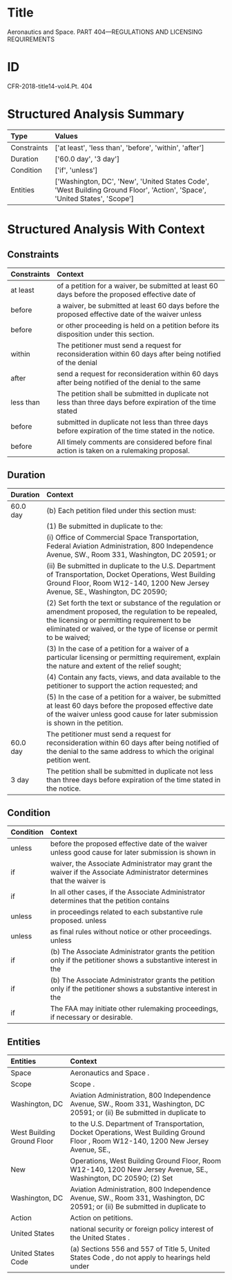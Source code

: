 # Title

 Aeronautics and Space. PART 404—REGULATIONS AND LICENSING REQUIREMENTS


# ID

 CFR-2018-title14-vol4.Pt. 404


# Structured Analysis Summary

| Type        | Values                                                                                                                     |
|:------------|:---------------------------------------------------------------------------------------------------------------------------|
| Constraints | ['at least', 'less than', 'before', 'within', 'after']                                                                     |
| Duration    | ['60.0 day', '3 day']                                                                                                      |
| Condition   | ['if', 'unless']                                                                                                           |
| Entities    | ['Washington, DC', 'New', 'United States Code', 'West Building Ground Floor', 'Action', 'Space', 'United States', 'Scope'] |


# Structured Analysis With Context

 


## Constraints

| Constraints   | Context                                                                                                     |
|:--------------|:------------------------------------------------------------------------------------------------------------|
| at least      | of a petition for a waiver, be submitted at least 60 days before the proposed effective date of             |
| before        | a waiver, be submitted at least 60 days before the proposed effective date of the waiver unless             |
| before        | or other proceeding is held on a petition before  its disposition under this section.                       |
| within        | The petitioner must send a request for reconsideration  within 60 days after being notified of the denial   |
| after         | send a request for reconsideration within 60 days after being notified of the denial to the same            |
| less than     | The petition shall be submitted in duplicate not  less than three days before expiration of the time stated |
| before        | submitted in duplicate not less than three days before  expiration of the time stated in the notice.        |
| before        | All timely comments are considered  before  final action is taken on a rulemaking proposal.                 |


## Duration

| Duration   | Context                                                                                                                                                                                                                                      |
|:-----------|:---------------------------------------------------------------------------------------------------------------------------------------------------------------------------------------------------------------------------------------------|
| 60.0 day   | (b) Each petition filed under this section must:                                                                                                                                                                                             |
|            |               (1) Be submitted in duplicate to the:                                                                                                                                                                                          |
|            |               (i) Office of Commercial Space Transportation, Federal Aviation Administration, 800 Independence Avenue, SW., Room 331, Washington, DC 20591; or                                                                               |
|            |               (ii) Be submitted in duplicate to the U.S. Department of Transportation, Docket Operations, West Building Ground Floor, Room W12-140, 1200 New Jersey Avenue, SE., Washington, DC 20590;                                       |
|            |               (2) Set forth the text or substance of the regulation or amendment proposed, the regulation to be repealed, the licensing or permitting requirement to be eliminated or waived, or the type of license or permit to be waived; |
|            |               (3) In the case of a petition for a waiver of a particular licensing or permitting requirement, explain the nature and extent of the relief sought;                                                                            |
|            |               (4) Contain any facts, views, and data available to the petitioner to support the action requested; and                                                                                                                        |
|            |               (5) In the case of a petition for a waiver, be submitted at least 60 days before the proposed effective date of the waiver unless good cause for later submission is shown in the petition.                                    |
| 60.0 day   | The petitioner must send a request for reconsideration within 60 days after being notified of the denial to the same address to which the original petition went.                                                                            |
| 3 day      | The petition shall be submitted in duplicate not less than three days before expiration of the time stated in the notice.                                                                                                                    |


## Condition

| Condition   | Context                                                                                                               |
|:------------|:----------------------------------------------------------------------------------------------------------------------|
| unless      | before the proposed effective date of the waiver unless good cause for later submission is shown in                   |
| if          | waiver, the Associate Administrator may grant the waiver if the Associate Administrator determines that the waiver is |
| if          | In all other cases,  if the Associate Administrator determines that the petition contains                             |
| unless      | in proceedings related to each substantive rule proposed. unless                                                      |
| unless      | as final rules without notice or other proceedings. unless                                                            |
| if          | (b) The Associate Administrator grants the petition only  if the petitioner shows a substantive interest in the       |
| if          | (b) The Associate Administrator grants the petition only  if the petitioner shows a substantive interest in the       |
| if          | The FAA may initiate other rulemaking proceedings,  if  necessary or desirable.                                       |


## Entities

| Entities                   | Context                                                                                                                              |
|:---------------------------|:-------------------------------------------------------------------------------------------------------------------------------------|
| Space                      | Aeronautics and  Space .                                                                                                             |
| Scope                      | Scope .                                                                                                                              |
| Washington, DC             | Aviation Administration, 800 Independence Avenue, SW., Room 331, Washington, DC 20591; or (ii) Be submitted in duplicate to          |
| West Building Ground Floor | to the U.S. Department of Transportation, Docket Operations, West Building Ground Floor , Room W12-140, 1200 New Jersey Avenue, SE., |
| New                        | Operations, West Building Ground Floor, Room W12-140, 1200 New Jersey Avenue, SE., Washington, DC 20590; (2) Set                     |
| Washington, DC             | Aviation Administration, 800 Independence Avenue, SW., Room 331, Washington, DC 20591; or (ii) Be submitted in duplicate to          |
| Action                     | Action  on petitions.                                                                                                                |
| United States              | national security or foreign policy interest of the United States .                                                                  |
| United States Code         | (a) Sections 556 and 557 of Title 5,  United States Code , do not apply to hearings held under                                       |


